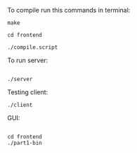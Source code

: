 To compile run this commands in terminal:

```
make

cd frontend

./compile.script

```

To run server:

```

./server

```

Testing client:

```
./client

```

GUI:

```

cd frontend
./part1-bin

```

